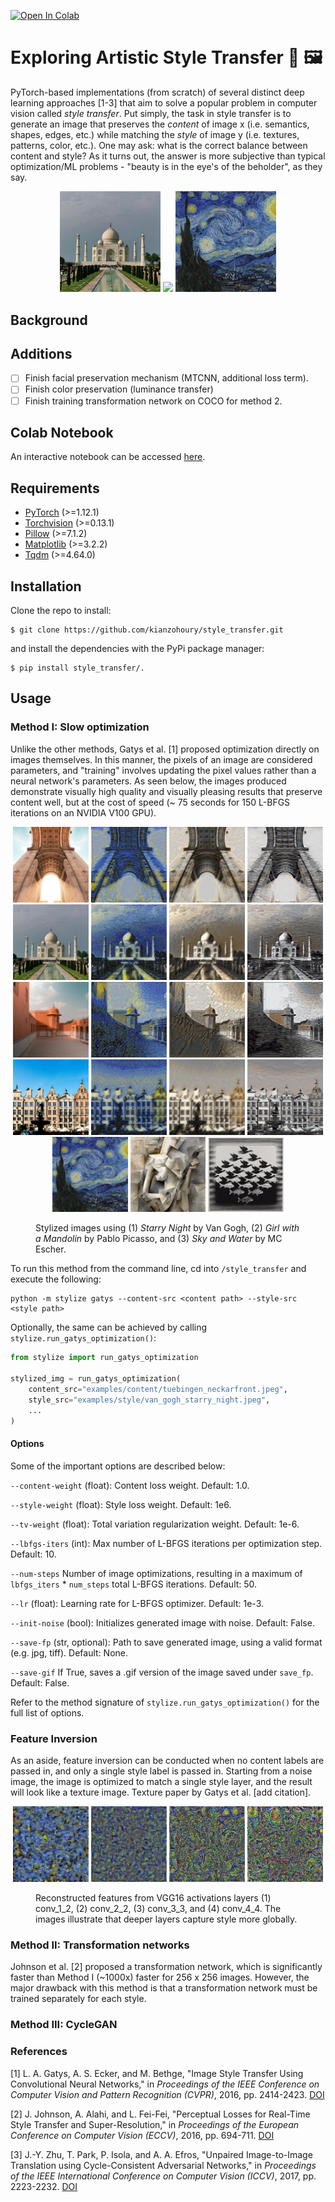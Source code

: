 [![Open In Colab](https://colab.research.google.com/assets/colab-badge.svg)](https://colab.research.google.com/drive/1dHAY_yCdW-u8xuZPO_S9095S98R4O2MV?usp=sharing)

# Exploring Artistic Style Transfer 🎨 🖼️
PyTorch-based implementations (from scratch) of several distinct deep learning approaches [1-3] 
that aim to solve a popular problem in computer vision called 
*style transfer*. Put simply, the task in style transfer is to generate
an image that preserves the *content* of image x (i.e. semantics, shapes, edges, etc.)
while matching the *style* of image y (i.e. textures, patterns, color, etc.). 
One may ask: what is the correct balance between content and style? As it turns
out, the answer is more subjective than typical optimization/ML problems - 
"beauty is in the eye's of the beholder", as they say. 

<div align="center" style="margin: 0 auto;">
    <img src="examples/content/img_2.jpg" width=32%/>
    <img src="examples/transfers/img_2_van_gogh_starry_night.gif" width=32%/>
    <img src="examples/style/van_gogh_starry_night.jpeg" width=32%/>
</div>

## Background

[//]: # (Style transfer is the task of generating an image that resembles the content)

[//]: # (or spatial information of one image, but shares the style or _look_ of another)

[//]: # (image. Unlike other well defined image tasks, the objective with style transfer)

[//]: # (is to strike a balance between the _content representation_ and)

[//]: # (_style representation_ of the image that leads to visually aesthetic results.)

[//]: # (Therefore, the success of a style transfer depends on how well an image can)

[//]: # (be artistically reimagined without deforming the image or making it)

[//]: # (unrecognizable.)

[//]: # ()
[//]: # (In both methods, a pretrained CNN acts as a "loss network" by producing the)

[//]: # (feature maps corresponding to certain layers, which are calculated for the)

[//]: # (generated, content and style images. The loss of the generated image is)

[//]: # (computed by weighting and combining content and style losses. In the first method,)

[//]: # (the optimization is on the generated image directly, whereas in the second method,)

[//]: # (a separate transformation network is trained to produce images directly. In fact,)

[//]: # (once trained, the latter method is much faster &#40;~1000x&#41;.)

[//]: # ()
[//]: # ()
[//]: # (The twist in this form of supervised learning comes from the fact that the exact target output for each input image is not predefined. Instead, the model is trained to minimize a perceptual loss that encapsulates both content preservation and style emulation, based on high-level features extracted by a pre-trained convolutional neural network &#40;like VGG&#41;. The "supervision" comes in the form of these perceptual loss components, rather than direct input-target pairs.)

[//]: # (Generative Aspect:)

[//]: # (Johnson et al.'s method also has a generative aspect, as the transformation network generates new images that combine the content of input images with the style of the reference style images. This places the method in the realm of generative models, which are often trained with a form of supervision but focus on generating new data samples.)

[//]: # (Conclusion:)

[//]: # (While Johnson et al.'s style transfer method does not follow the traditional supervised learning paradigm with direct input-target pairs, it is still a form of supervised learning in that the model is trained to minimize a loss function defined by the desired output characteristics &#40;content and style&#41;. The method cleverly adapts supervised learning principles to meet the unique requirements of style transfer, making it a specialized but supervised approach to learning artistic style transformation.)

[//]: # ()
[//]: # ()
[//]: # ()
[//]: # (is to strike a balance between the _content representation_ and)

[//]: # (_style representation_ of the image that leads to visually aesthetic results.)

[//]: # (However, )

[//]: # (since we do not have strong supervision signals &#40;i.e. ground truth images&#41;)

[//]: # ()
[//]: # ()
[//]: # ()
[//]: # (since the optimization problem is ill-defined &#40;meaning &#41;)

[//]: # ()
[//]: # (Unlike other well defined image tasks, the objective with style transfer)

[//]: # (is to strike a balance between the _content representation_ and)

[//]: # (_style representation_ of the image that leads to visually aesthetic results.)

[//]: # (Therefore, the success of a style transfer depends on how well an image can)

[//]: # (be artistically reimagined without deforming the image or making it)

[//]: # (unrecognizable.)

[//]: # ()
[//]: # ()
[//]: # (original works in Neural Style Transfer:)

[//]: # (* Image Style Transfer Using Convolutional Neural Networks &#40;[Gatys et al.]&#40;https://www.cv-foundation.org/openaccess/content_cvpr_2016/papers/Gatys_Image_Style_Transfer_CVPR_2016_paper.pdf&#41;&#41;)

[//]: # (* Perceptual Losses for Real-Time Style Transfer and Super-Resolution &#40;[Johnson et. al]&#40;https://arxiv.org/pdf/1603.08155.pdf&#41;&#41;)

[//]: # ()
[//]: # (with additional modifications to the second method to improve the quality of)

[//]: # (stylized images produced from transformation networks.)



[//]: # (    <figure> )

[//]: # (        <figcaption style="text-align: left;">)

[//]: # (            Photo of <i>Tuebingen Neckarfront</i> by Andreas Praefcke &#40;left&#41; and a)

[//]: # (            version generated in the style of <i>Starry Night</i> by Van Gogh &#40;right&#41;.)

[//]: # (        </figcaption>)

[//]: # (    </figure> )
[//]: # (</div>)

[//]: # (<p align="center" style="margin: 0 auto;">   )

[//]: # (    <img src="examples/transfers/kandinsky.jpg" width="240" height="160"/>)

[//]: # (    <img src="examples/transfers/shipwreck.jpg" width="240" height="160"/>)

[//]: # (</p>)

[//]: # (<p align="center" style="margin: 0 auto">)

[//]: # (    <img src="examples/transfers/scream.jpg" width="240" height="160"/>)

[//]: # (    <img src="examples/transfers/picasso.jpg" width="240" height="160"/>)

[//]: # (    <img src="examples/transfers/great_wave.jpg" width="240" height="160"/>)

[//]: # (</p>)

[//]: # (Stylized versions of _Tuebingen Neckarfront_ by Andreas Praefcke &#40;top left&#41;. )


## Additions
- [ ] Finish facial preservation mechanism (MTCNN, additional loss term).
- [ ] Finish color preservation (luminance transfer)     
- [ ] Finish training transformation network on COCO for method 2.

## Colab Notebook
An interactive notebook can be accessed [here](https://colab.research.google.com/drive/1dHAY_yCdW-u8xuZPO_S9095S98R4O2MV?usp=sharing).

## Requirements
* [PyTorch](https://pytorch.org/) (>=1.12.1)
* [Torchvision](https://pytorch.org/vision/stable/index.html) (>=0.13.1)
* [Pillow](https://pillow.readthedocs.io/en/stable/) (>=7.1.2)
* [Matplotlib](https://matplotlib.org/stable/index.html) (>=3.2.2)
* [Tqdm](https://tqdm.github.io/) (>=4.64.0)

## Installation                                                
Clone the repo to install:                                     
```                                                            
$ git clone https://github.com/kianzohoury/style_transfer.git  
```                                                            
and install the dependencies with the PyPi package manager:
```
$ pip install style_transfer/.
```
## Usage
### Method I: Slow optimization
Unlike the other methods, Gatys et al. [1] proposed optimization directly on
images themselves. In this manner, the pixels of an image are considered 
parameters, and "training" involves updating the pixel values rather than
a neural network's parameters. As seen below, the images produced demonstrate
visually high quality and visually pleasing results that preserve content well,
but at the cost of speed (~ 75 seconds for 150 L-BFGS iterations on an NVIDIA 
V100 GPU).

<div align="center" style="margin: 0 auto;">
    <img src="examples/content/img_6.jpg" width=24%/>   
    <img src="examples/transfers/img_6_van_gogh_starry_night.jpg" width=24%/>
    <img src="examples/transfers/img_6_picasso_girl_with_a_mandolin.jpg" width=24%/>
    <img src="examples/transfers/img_6_mc_escher_sky_water.jpg" width=24%/>
</div>

<div align="center" style="margin: 0 auto;">
    <img src="examples/content/img_2.jpg" width=24%/>
    <img src="examples/transfers/img_2_van_gogh_starry_night.jpg" width=24%/>
    <img src="examples/transfers/img_2_picasso_girl_with_a_mandolin.jpg" width=24%/>
    <img src="examples/transfers/img_2_mc_escher_sky_water.jpg" width=24%/>
</div>
<div align="center" style="margin: 0 auto;">
    <img src="examples/content/img_5.jpg" width=24%/>
    <img src="examples/transfers/img_5_van_gogh_starry_night.jpg" width=24%/>
    <img src="examples/transfers/img_5_picasso_girl_with_a_mandolin.jpg" width=24%/>
    <img src="examples/transfers/img_5_mc_escher_sky_water.jpg" width=24%/>
</div>
<div align="center" style="margin: 0 auto;">
    <img src="examples/content/img_7.jpg" width=24%/>
    <img src="examples/transfers/img_7_van_gogh_starry_night.jpg" width=24%/>
    <img src="examples/transfers/img_7_picasso_girl_with_a_mandolin.jpg" width=24%/>
    <img src="examples/transfers/img_7_mc_escher_sky_water.jpg" width=24%/>
</div>
<div align="center" style="margin: 0 auto;">
    <div>
        <img src="examples/style/van_gogh_starry_night.jpeg" width=24%/> 
        <img src="examples/style/picasso_girl_with_a_mandolin.jpg" width=24%/> 
        <img src="examples/style/mc_escher_sky_water.jpg" width=24%/> 
    </div>
    <figure> 
        <figcaption style="text-align: left;">
            Stylized images using (1) <i>Starry Night</i> by Van Gogh, (2)
            <i>Girl with a Mandolin</i> by Pablo Picasso, and (3)
            <i> Sky and Water</i> by MC Escher. 
        </figcaption>
    </figure> 
</div>

To run this method from the command line, cd into `/style_transfer` and
execute the following:

```
python -m stylize gatys --content-src <content path> --style-src <style path> 
```
Optionally, the same can be achieved by calling `stylize.run_gatys_optimization()`:
```python
from stylize import run_gatys_optimization

stylized_img = run_gatys_optimization(
    content_src="examples/content/tuebingen_neckarfront.jpeg",
    style_src="examples/style/van_gogh_starry_night.jpeg",
    ...
)
```

#### Options
Some of the important options are described below:

[//]: # ()
[//]: # (`--content-src` &#40;str&#41;: Path to content image.)

[//]: # ()
[//]: # (`--style-src` &#40;str&#41;: Path to style image.)

[//]: # ()
[//]: # (`--image-size` &#40;tuple or int&#41;: Shape to resize images. Default: &#40;512, 512&#41;.)

[//]: # ()
[//]: # (`--center-crop` &#40;tuple or int&#41;: Whether to center crop images. Default: True.)

[//]: # ()
[//]: # (`--content-labels` &#40;list, str, optional&#41;: Layers to calculate content )

[//]: # (losses from. If None is specified, content representation layers are ignored; )

[//]: # (otherwise, default layers are chosen.)

[//]: # ()
[//]: # (`--style-labels` &#40;list, str, optional&#41;: Layers to calculate style losses)

[//]: # (from. If None is specified, style representation layers are ignored; otherwise, )

[//]: # (default layers are chosen.)

`--content-weight` (float): Content loss weight. Default: 1.0.

`--style-weight` (float): Style loss weight. Default: 1e6.

`--tv-weight` (float): Total variation regularization weight. Default: 1e-6.

`--lbfgs-iters` (int): Max number of L-BFGS iterations per optimization step. 
Default: 10.

`--num-steps` Number of image optimizations, resulting in a maximum of 
`lbfgs_iters` * `num_steps` total L-BFGS iterations. Default: 50.

`--lr` (float): Learning rate for L-BFGS optimizer. Default: 1e-3.

`--init-noise` (bool): Initializes generated image with noise. Default: False.

`--save-fp` (str, optional): Path to save generated image, using a valid format 
(e.g. jpg, tiff). Default: None.

`--save-gif` If True, saves a .gif version of the image saved under `save_fp`. 
    Default: False.

Refer to the method signature of `stylize.run_gatys_optimization()` for the full list of options.
### Feature Inversion
As an aside, feature inversion can be conducted when no content
labels are passed in, and only a single style label is passed in. Starting
from a noise image, the image is optimized to match a single style
layer, and the result will look like a texture image. Texture paper by Gatys et al. [add citation].
<div align="center" style="margin: 0 auto;">
    <img src="examples/textures/conv_1_2.jpg" width=24%/>
    <img src="examples/textures/conv_2_2.jpg" width=24%/>
    <img src="examples/textures/conv_3_3.jpg" width=24%/>
    <img src="examples/textures/conv_4_3.jpg" width=24%/>
    <figure> 
        <figcaption style="text-align: left;">
            Reconstructed features from VGG16 activations layers (1) conv_1_2,
            (2) conv_2_2, (3) conv_3_3, and (4) conv_4_4. The images illustrate
            that deeper layers capture style more globally.
        </figcaption>
    </figure> 
</div>

### Method II: Transformation networks
Johnson et al. [2] proposed a transformation network, which is significantly 
faster than Method I (~1000x) faster for 256 x 256 images. However, the major
drawback with this method is that a transformation network must be trained 
separately for each style.
### Method III: CycleGAN

### References
[1] L. A. Gatys, A. S. Ecker, and M. Bethge, "Image Style Transfer Using Convolutional Neural Networks," in *Proceedings of the IEEE Conference on Computer Vision and Pattern Recognition (CVPR)*, 2016, pp. 2414-2423. [DOI](https://doi.org/10.1109/CVPR.2016.265)

[2] J. Johnson, A. Alahi, and L. Fei-Fei, "Perceptual Losses for Real-Time Style Transfer and Super-Resolution," in *Proceedings of the European Conference on Computer Vision (ECCV)*, 2016, pp. 694-711. [DOI](https://doi.org/10.1007/978-3-319-46475-6_43)

[3] J.-Y. Zhu, T. Park, P. Isola, and A. A. Efros, "Unpaired Image-to-Image Translation using Cycle-Consistent Adversarial Networks," in *Proceedings of the IEEE International Conference on Computer Vision (ICCV)*, 2017, pp. 2223-2232. [DOI](https://doi.org/10.1109/ICCV.2017.244)


